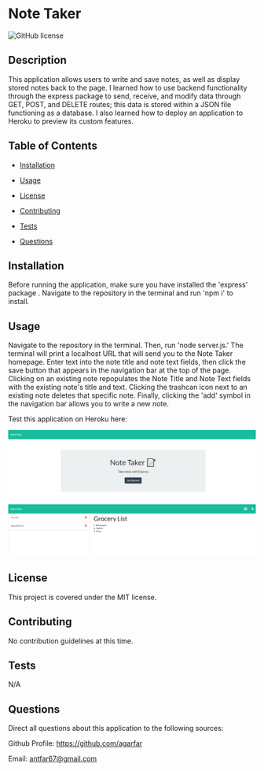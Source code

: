 # Note Taker
![GitHub license](https://img.shields.io/badge/license-MIT-blue.svg)

## Description

This application allows users to write and save notes, as well as display stored notes back to the page. I learned how to use backend functionality through the express package to send, receive, and modify data through GET, POST, and DELETE routes; this data is stored within a JSON file functioning as a database. I also learned how to deploy an application to Heroku to preview its custom features.

## Table of Contents 

- [Installation](#installation)

- [Usage](#usage)

- [License](#license)

- [Contributing](#contributing)

- [Tests](#tests)

- [Questions](#questions)

## Installation

Before running the application, make sure you have installed the 'express' package . Navigate to the repository in the terminal and run 'npm i' to install. 

## Usage

Navigate to the repository in the terminal. Then, run 'node server.js.' The terminal will print a localhost URL that will send you to the Note Taker homepage. Enter text into the note title and note text fields, then click the save button that appears in the navigation bar at the top of the page. Clicking on an existing note repopulates the Note Title and Note Text fields with the existing note's title and text. Clicking the trashcan icon next to an existing note deletes that specific note. Finally, clicking the 'add' symbol in the navigation bar allows you to write a new note. 

Test this application on Heroku here: 

![Note Taker Homepage](assets/images/homepage.png)

![Note Taker Notes Page](assets/images/notes.png)

## License

This project is covered under the MIT license.

## Contributing

No contribution guidelines at this time.

## Tests

N/A

## Questions

Direct all questions about this application to the following sources:

Github Profile: https://github.com/agarfar

Email: antfar67@gmail.com
